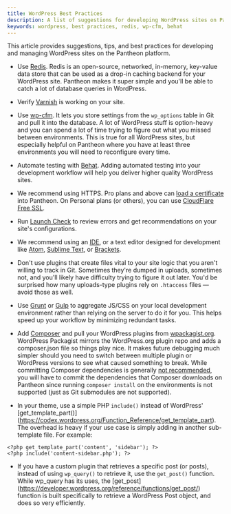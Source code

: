 ```yaml
---
title: WordPress Best Practices
description: A list of suggestions for developing WordPress sites on Pantheon.
keywords: wordpress, best practices, redis, wp-cfm, behat
---
```


This article provides suggestions, tips, and best practices for developing and managing WordPress sites on the Pantheon platform.

* Use [Redis](/docs/articles/wordpress/installing-redis-on-wordpress/). Redis is an open-source, networked, in-memory, key-value data store that can be used as a drop-in caching backend for your WordPress site. Pantheon makes it super simple and you'll be able to catch a lot of database queries in WordPress.

* Verify [Varnish](/docs/articles/sites/varnish/testing-varnish) is working on your site.

* Use [wp-cfm](https://pantheon.io/docs/articles/wordpress/wordpress-configuration-management-wp-cfm/). It lets you store settings from the `wp_options` table in Git and pull it into the database. A lot of WordPress stuff is option-heavy and you can spend a lot of time trying to figure out what you missed between environments. This is true for all WordPress sites, but especially helpful on Pantheon where you have at least three environments you will need to reconfigure every time.

* Automate testing with [Behat](/docs/guides/automated-testing-wordpress-behat/). Adding automated testing into your development workflow will help you deliver higher quality WordPress sites.

* We recommend using HTTPS. Pro plans and above can [load a certificate](/docs/articles/sites/domains/adding-a-ssl-certificate-for-secure-https-communication/) into Pantheon. On Personal plans (or others), you can use [CloudFlare Free SSL](/docs/guides/ssl-with-cloudflare/).

* Run [Launch Check](/docs/articles/wordpress/launch-check-wordpress-performance-and-configuration-analysis) to review errors and get recommendations on your site's configurations.

*  We recommend using an [IDE](https://en.wikipedia.org/wiki/Comparison_of_integrated_development_environments#PHP), or a text editor designed for development like [Atom](https://atom.io/), [Sublime Text](http://www.sublimetext.com/), or [Brackets](http://brackets.io/).

* Don't use plugins that create files vital to your site logic that you aren't willing to track in Git. Sometimes they're dumped in uploads, sometimes not, and you'll likely have difficulty trying to figure it out later. You'd be surprised how many uploads-type plugins rely on `.htaccess` files — avoid those as well.

* Use [Grunt](http://gruntjs.com/) or [Gulp](http://gulpjs.com/) to aggregate JS/CSS on your local development environment rather than relying on the server to do it for you. This helps speed up your workflow by minimizing redundant tasks.

* Add [Composer](https://getcomposer.org/) and pull your WordPress plugins from [wpackagist.org](http://wpackagist.org/). WordPress Packagist mirrors the WordPress.org plugin repo and adds a composer.json file so things play nice. It makes future debugging much simpler should you need to switch between multiple plugin or WordPress versions to see what caused something to break. While committing Composer dependencies is generally [not recommended](https://getcomposer.org/doc/faqs/should-i-commit-the-dependencies-in-my-vendor-directory.md), you will have to commit the dependencies that Composer downloads on Pantheon since running `composer install` on the environments is not supported (just as Git submodules are not supported).

* In your theme, use a simple PHP `include()` instead of WordPress' [get_template_part()] (https://codex.wordpress.org/Function_Reference/get_template_part). The overhead is heavy if your use case is simply adding in another sub-template file. For example:

`<?php get_template_part('content', 'sidebar'); ?>`  
`<?php include('content-sidebar.php'); ?>`

* If you have a custom plugin that retrieves a specific post (or posts), instead of using `wp_query()` to retrieve it, use the `get_post()` function. While wp_query has its uses, the [get_post] (https://developer.wordpress.org/reference/functions/get_post/) function is built specifically to retrieve a WordPress Post object, and does so very efficiently.
